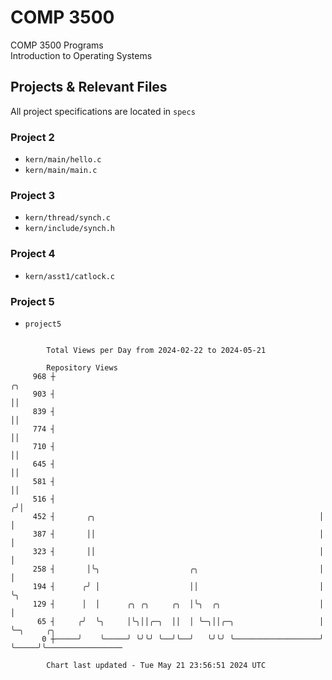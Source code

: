 # COMP 3500
COMP 3500 Programs  
Introduction to Operating Systems  
## Projects & Relevant Files
All project specifications are located in `specs`
### Project 2
- `kern/main/hello.c`
- `kern/main/main.c`
### Project 3
- `kern/thread/synch.c`
- `kern/include/synch.h`
### Project 4
- `kern/asst1/catlock.c`
### Project 5
- `project5`

```

        Total Views per Day from 2024-02-22 to 2024-05-21

        Repository Views
     968 ┼                                                            ╭╮
     903 ┤                                                            ││
     839 ┤                                                            ││
     774 ┤                                                            ││
     710 ┤                                                            ││
     645 ┤                                                            ││
     581 ┤                                                            ││
     516 ┤                                                           ╭╯│
     452 ┤       ╭╮                                                  │ │
     387 ┤       ││                                                  │ │
     323 ┤       ││                                                  │ │
     258 ┤       │╰╮                    ╭╮                           │ │
     194 ┤      ╭╯ │                    ││                           │ ╰╮
     129 ┤      │  │      ╭╮ ╭╮     ╭╮  │╰╮  ╭╮                      │  │
      65 ┤     ╭╯  ╰╮     │╰╮││╭─╮  ││  │ ╰─╮││╭─╮                   │  ╰─╮     ╭╮
       0 ┼─────╯    ╰─────╯ ╰╯╰╯ ╰──╯╰──╯   ╰╯╰╯ ╰───────────────────╯    ╰─────╯╰─────────────────

        Chart last updated - Tue May 21 23:56:51 2024 UTC
        
```
